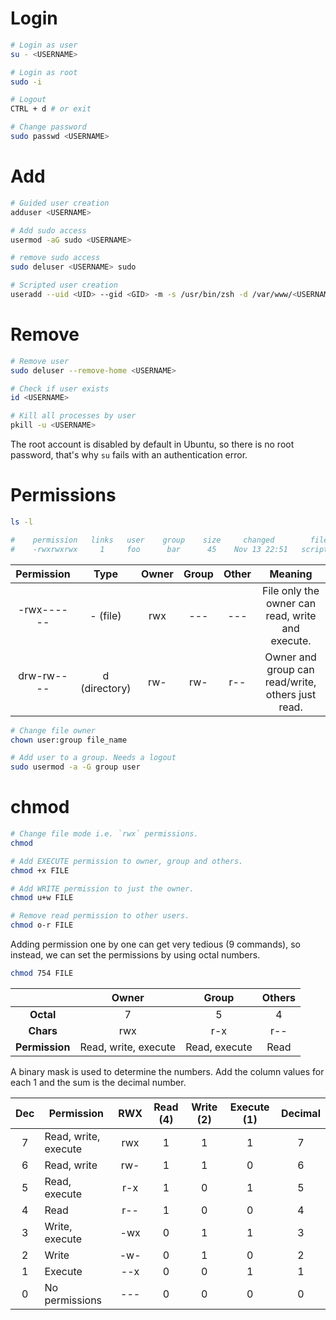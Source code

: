 # Login

```bash
# Login as user
su - <USERNAME>

# Login as root
sudo -i

# Logout
CTRL + d # or exit

# Change password
sudo passwd <USERNAME>
```

# Add

```bash
# Guided user creation
adduser <USERNAME>

# Add sudo access
usermod -aG sudo <USERNAME>

# remove sudo access
sudo deluser <USERNAME> sudo

# Scripted user creation
useradd --uid <UID> --gid <GID> -m -s /usr/bin/zsh -d /var/www/<USERNAME> --password <PASSWORD> <USERNAME>
```

# Remove

```bash
# Remove user
sudo deluser --remove-home <USERNAME>

# Check if user exists
id <USERNAME>

# Kill all processes by user
pkill -u <USERNAME>
```

The root account is disabled by default in Ubuntu, so there is no root password, that's why `su` fails with an authentication error.

# Permissions

```bash
ls -l

#    permission   links   user    group    size     changed        file
#    -rwxrwxrwx     1     foo      bar      45    Nov 13 22:51   script.js
```

| Permission |     Type      | Owner | Group | Other |                      Meaning                      |
| :--------: | :-----------: | :---: | :---: | :---: | :-----------------------------------------------: |
| -rwx------ |   - (file)    |  rwx  |  ---  |  ---  | File only the owner can read, write and execute.  |
| drw-rw---- | d (directory) |  rw-  |  rw-  |  r--  | Owner and group can read/write, others just read. |

```bash
# Change file owner
chown user:group file_name

# Add user to a group. Needs a logout
sudo usermod -a -G group user
```

# chmod

```bash
# Change file mode i.e. `rwx` permissions.
chmod

# Add EXECUTE permission to owner, group and others.
chmod +x FILE

# Add WRITE permission to just the owner.
chmod u+w FILE

# Remove read permission to other users.
chmod o-r FILE
```

Adding permission one by one can get very tedious (9 commands), so instead, we can set the permissions by using octal numbers.

```bash
chmod 754 FILE
```

|                |        Owner         |     Group     | Others |
| :------------: | :------------------: | :-----------: | :----: |
|   **Octal**    |          7           |       5       |   4    |
|   **Chars**    |         rwx          |      r-x      |  r--   |
| **Permission** | Read, write, execute | Read, execute |  Read  |

A binary mask is used to determine the numbers. Add the column values for each 1 and the sum is the decimal number.

| Dec | Permission           | RWX | Read (4) | Write (2) | Execute (1) | Decimal |
| :-: | -------------------- | :-: | :------: | :-------: | :---------: | :-----: |
|  7  | Read, write, execute | rwx |    1     |     1     |      1      |    7    |
|  6  | Read, write          | rw- |    1     |     1     |      0      |    6    |
|  5  | Read, execute        | r-x |    1     |     0     |      1      |    5    |
|  4  | Read                 | r-- |    1     |     0     |      0      |    4    |
|  3  | Write, execute       | -wx |    0     |     1     |      1      |    3    |
|  2  | Write                | -w- |    0     |     1     |      0      |    2    |
|  1  | Execute              | --x |    0     |     0     |      1      |    1    |
|  0  | No permissions       | --- |    0     |     0     |      0      |    0    |

